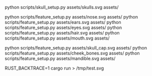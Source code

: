 python scripts/skull_setup.py assets/skulls.svg assets/

python scripts/feature_setup.py assets/nose.svg assets/
python scripts/feature_setup.py assets/ears.svg assets/
python scripts/feature_setup.py assets/eyes.svg assets/
python scripts/feature_setup.py assets/hair.svg assets/
python scripts/feature_setup.py assets/mouth.svg assets/

python scripts/feature_setup.py assets/skull_cap.svg assets/
python scripts/feature_setup.py assets/cheek_bones.svg assets/
python scripts/feature_setup.py assets/mandible.svg assets/

RUST_BACKTRACE=1 cargo run > /tmp/test.svg

